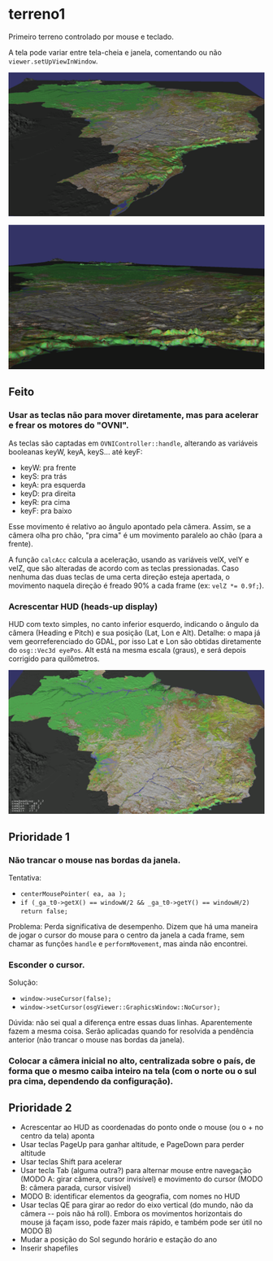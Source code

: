 # terreno1

Primeiro terreno controlado por mouse e teclado.

A tela pode variar entre tela-cheia e janela, comentando ou não `viewer.setUpViewInWindow`.

![](terr1a.png)

![](terr1b.png)

## Feito

### Usar as teclas não para mover diretamente, mas para acelerar e frear os motores do "OVNI".

As teclas são captadas em `OVNIController::handle`, alterando as variáveis booleanas keyW, keyA, keyS... até keyF:
- keyW: pra frente
- keyS: pra trás
- keyA: pra esquerda
- keyD: pra direita
- keyR: pra cima
- keyF: pra baixo

Esse movimento é relativo ao ângulo apontado pela câmera. Assim, se a câmera olha pro chão, "pra cima" é um movimento paralelo ao chão (para a frente).

A função `calcAcc` calcula a aceleração, usando as variáveis velX, velY e velZ, que são alteradas de acordo com as teclas pressionadas. Caso nenhuma das duas teclas de uma certa direção esteja apertada, o movimento naquela direção é freado 90% a cada frame (ex: `velZ *= 0.9f;`).

### Acrescentar HUD (heads-up display)

HUD com texto simples, no canto inferior esquerdo, indicando o ângulo da câmera (Heading e Pitch) e sua posição (Lat, Lon e Alt). Detalhe: o mapa já vem georreferenciado do GDAL, por isso Lat e Lon são obtidas diretamente do `osg::Vec3d eyePos`. Alt está na mesma escala (graus), e será depois corrigido para quilômetros.

![](terr1c.png)

## Prioridade 1

### Não trancar o mouse nas bordas da janela.

Tentativa:

- `centerMousePointer( ea, aa );`
- `if (_ga_t0->getX() == windowW/2 && _ga_t0->getY() == windowH/2) return false;`

Problema: Perda significativa de desempenho. Dizem que há uma maneira de jogar o cursor do mouse para o centro da janela a cada frame, sem chamar as funções `handle` e `performMovement`, mas ainda não encontrei.

### Esconder o cursor.

Solução:

- `window->useCursor(false);`
- `window->setCursor(osgViewer::GraphicsWindow::NoCursor);`

Dúvida: não sei qual a diferença entre essas duas linhas. Aparentemente fazem a mesma coisa. Serão aplicadas quando for resolvida a pendência anterior (não trancar o mouse nas bordas da janela).

### Colocar a câmera inicial no alto, centralizada sobre o país, de forma que o mesmo caiba inteiro na tela (com o norte ou o sul pra cima, dependendo da configuração).

## Prioridade 2

- Acrescentar ao HUD as coordenadas do ponto onde o mouse (ou o + no centro da tela) aponta
- Usar teclas PageUp para ganhar altitude, e PageDown para perder altitude
- Usar teclas Shift para acelerar
- Usar tecla Tab (alguma outra?) para alternar mouse entre navegação (MODO A: girar câmera, cursor invisível) e movimento do cursor (MODO B: câmera parada, cursor visível)
- MODO B: identificar elementos da geografia, com nomes no HUD
- Usar teclas QE para girar ao redor do eixo vertical (do mundo, não da câmera -- pois não há roll). Embora os movimentos horizontais do mouse já façam isso, pode fazer mais rápido, e também pode ser útil no MODO B)
- Mudar a posição do Sol segundo horário e estação do ano
- Inserir shapefiles
